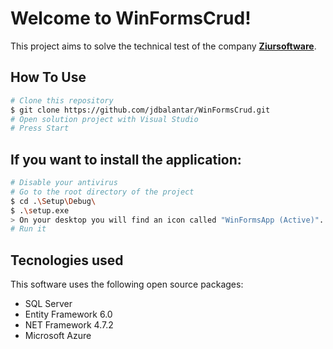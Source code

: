 # Welcome to WinFormsCrud!

This project aims to solve the technical test of the company **[Ziursoftware](https://www.ziursoftware.com/)**.


## How To Use

```bash
# Clone this repository
$ git clone https://github.com/jdbalantar/WinFormsCrud.git
# Open solution project with Visual Studio
# Press Start
```

## If you want to install the application:

```bash
# Disable your antivirus
# Go to the root directory of the project
$ cd .\Setup\Debug\
$ .\setup.exe
> On your desktop you will find an icon called "WinFormsApp (Active)".
# Run it
```

##  Tecnologies used

This software uses the following open source packages:

- SQL Server
- Entity Framework 6.0
- NET Framework 4.7.2
- Microsoft Azure